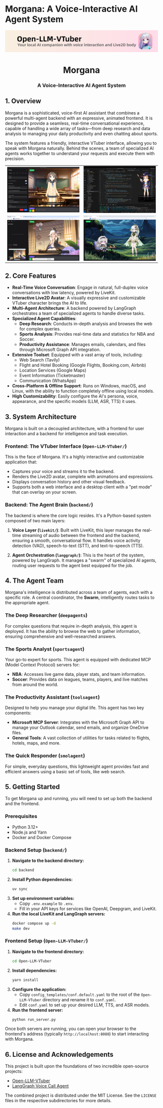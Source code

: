 # Morgana: A Voice-Interactive AI Agent System

![Morgana Banner](Open-LLM-VTuber/assets/banner.jpg)

<h1 align="center">Morgana</h1>
<h3 align="center">A Voice-Interactive AI Agent System</h3>

## 1. Overview

Morgana is a sophisticated, voice-first AI assistant that combines a powerful multi-agent backend with an expressive, animated frontend. It is designed to provide a seamless, real-time conversational experience, capable of handling a wide array of tasks—from deep research and data analysis to managing your daily productivity and even chatting about sports.

The system features a friendly, interactive VTuber interface, allowing you to speak with Morgana naturally. Behind the scenes, a team of specialized AI agents works together to understand your requests and execute them with precision.

|                                       |                                         |
| :-----------------------------------: | :-------------------------------------: |
| ![](Open-LLM-VTuber/assets/i1.jpg) | ![](Open-LLM-VTuber/assets/i2.jpg) |
|   ![](Open-LLM-VTuber/assets/i3.jpg)   |   ![](Open-LLM-VTuber/assets/i4.jpg)    |

## 2. Core Features

-   **Real-Time Voice Conversation**: Engage in natural, full-duplex voice conversations with low latency, powered by LiveKit.
-   **Interactive Live2D Avatar**: A visually expressive and customizable VTuber character brings the AI to life.
-   **Multi-Agent Architecture**: A backend powered by LangGraph orchestrates a team of specialized agents to handle diverse tasks.
-   **Specialized Agent Capabilities**:
    -   **Deep Research**: Conducts in-depth analysis and browses the web for complex queries.
    -   **Sports Analysis**: Provides real-time data and statistics for NBA and Soccer.
    -   **Productivity Assistance**: Manages emails, calendars, and files through Microsoft Graph API integration.
-   **Extensive Toolset**: Equipped with a vast array of tools, including:
    -   Web Search (Tavily)
    -   Flight and Hotel Booking (Google Flights, Booking.com, Airbnb)
    -   Location Services (Google Maps)
    -   Event Information (Ticketmaster)
    -   Communication (WhatsApp)
-   **Cross-Platform & Offline Support**: Runs on Windows, macOS, and Linux, with the ability to function completely offline using local models.
-   **High Customizability**: Easily configure the AI's persona, voice, appearance, and the specific models (LLM, ASR, TTS) it uses.

## 3. System Architecture

Morgana is built on a decoupled architecture, with a frontend for user interaction and a backend for intelligence and task execution.

### Frontend: The VTuber Interface (`Open-LLM-VTuber/`)

This is the face of Morgana. It's a highly interactive and customizable application that:
-   Captures your voice and streams it to the backend.
-   Renders the Live2D avatar, complete with animations and expressions.
-   Displays conversation history and other visual feedback.
-   Supports both a web interface and a desktop client with a "pet mode" that can overlay on your screen.

### Backend: The Agent Brain (`backend/`)

The backend is where the core logic resides. It's a Python-based system composed of two main layers:

1.  **Voice Layer (`livekit/`)**: Built with LiveKit, this layer manages the real-time streaming of audio between the frontend and the backend, ensuring a smooth, conversational flow. It handles voice activity detection (VAD), speech-to-text (STT), and text-to-speech (TTS).

2.  **Agent Orchestration (`langgraph/`)**: This is the heart of the system, powered by LangGraph. It manages a "swarm" of specialized AI agents, routing user requests to the agent best equipped for the job.

## 4. The Agent Team

Morgana's intelligence is distributed across a team of agents, each with a specific role. A central coordinator, the **Swarm**, intelligently routes tasks to the appropriate agent.

### The Deep Researcher (`deepagents`)
For complex questions that require in-depth analysis, this agent is deployed. It has the ability to browse the web to gather information, ensuring comprehensive and well-researched answers.

### The Sports Analyst (`sportsagent`)
Your go-to expert for sports. This agent is equipped with dedicated MCP (Model Context Protocol) servers for:
-   **NBA**: Accesses live game data, player stats, and team information.
-   **Soccer**: Provides data on leagues, teams, players, and live matches from around the world.

### The Productivity Assistant (`toolsagent`)
Designed to help you manage your digital life. This agent has two key components:
-   **Microsoft MCP Server**: Integrates with the Microsoft Graph API to manage your Outlook calendar, send emails, and organize OneDrive files.
-   **General Tools**: A vast collection of utilities for tasks related to flights, hotels, maps, and more.

### The Quick Responder (`smolagent`)
For simple, everyday questions, this lightweight agent provides fast and efficient answers using a basic set of tools, like web search.

## 5. Getting Started

To get Morgana up and running, you will need to set up both the backend and the frontend.

### Prerequisites
-   Python 3.12+
-   Node.js and Yarn
-   Docker and Docker Compose

### Backend Setup (`backend/`)

1.  **Navigate to the backend directory:**
    ```bash
    cd backend
    ```
2.  **Install Python dependencies:**
    ```bash
    uv sync
    ```
3.  **Set up environment variables:**
    -   Copy `.env.example` to `.env`.
    -   Fill in your API keys for services like OpenAI, Deepgram, and LiveKit.
4.  **Run the local LiveKit and LangGraph servers:**
    ```bash
    docker compose up -d
    make dev
    ```

### Frontend Setup (`Open-LLM-VTuber/`)

1.  **Navigate to the frontend directory:**
    ```bash
    cd Open-LLM-VTuber
    ```
2.  **Install dependencies:**
    ```bash
    yarn install
    ```
3.  **Configure the application:**
    -   Copy `config_templates/conf.default.yaml` to the root of the `Open-LLM-VTuber` directory and rename it to `conf.yaml`.
    -   Edit `conf.yaml` to set up your desired LLM, TTS, and ASR models.
4.  **Run the frontend server:**
    ```bash
    python run_server.py
    ```
Once both servers are running, you can open your browser to the frontend's address (typically `http://localhost:8080`) to start interacting with Morgana.

## 6. License and Acknowledgements

This project is built upon the foundations of two incredible open-source projects:
-   [Open-LLM-VTuber](https://github.com/t41372/Open-LLM-VTuber)
-   [LangGraph Voice Call Agent](https://github.com/ahmad2b/langgraph-voice-call-agent)

The combined project is distributed under the MIT License. See the `LICENSE` files in the respective subdirectories for more details.